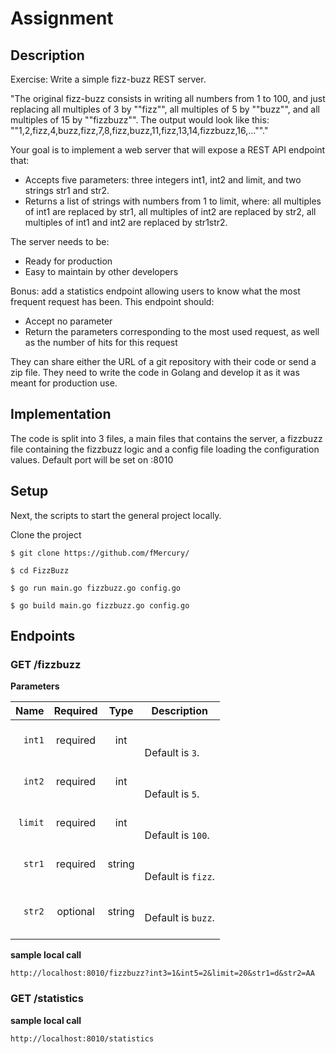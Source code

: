 

# Assignment

## Description
Exercise: Write a simple fizz-buzz REST server.

"The original fizz-buzz consists in writing all numbers from 1 to 100, and just replacing all multiples of 3 by ""fizz"", all multiples of 5 by ""buzz"", and all multiples of 15 by ""fizzbuzz"".
The output would look like this: ""1,2,fizz,4,buzz,fizz,7,8,fizz,buzz,11,fizz,13,14,fizzbuzz,16,...""."

Your goal is to implement a web server that will expose a REST API endpoint that:
- Accepts five parameters: three integers int1, int2 and limit, and two strings str1 and str2.
- Returns a list of strings with numbers from 1 to limit, where: all multiples of int1 are replaced by str1, all multiples of int2 are replaced by str2, all multiples of int1 and int2 are replaced by str1str2.

The server needs to be:
- Ready for production
- Easy to maintain by other developers

Bonus: add a statistics endpoint allowing users to know what the most frequent request has been. This endpoint should:
- Accept no parameter
- Return the parameters corresponding to the most used request, as well as the number of hits for this request

 They can share either the URL of a git repository with their code or send a zip file. They need to write the code in Golang and develop it as it was meant for production use.


## Implementation 
The code is split into 3 files, a main files that contains the server, a fizzbuzz file containing the fizzbuzz logic and a config file loading the configuration values. Default port will be set on :8010 


## Setup
Next, the scripts to start the general project locally.

Clone the project
```
$ git clone https://github.com/fMercury/

$ cd FizzBuzz

$ go run main.go fizzbuzz.go config.go

$ go build main.go fizzbuzz.go config.go
```

## Endpoints

### GET /fizzbuzz

**Parameters**

|          Name | Required |  Type   | Description                                                                                                                                                           |
| -------------:|:--------:|:-------:| --------------------------------------------------------------------------------------------------------------------------------------------------------------------- |
|     `int1` | required | int  |  <br/><br/> Default is `3`.                                                                     |
|     `int2` | required | int  |  <br/><br/> Default is `5`.                                                                     |
|     `limit` | required | int  | <br/><br/> Default is `100`.                                                                     |
|     `str1` | required | string  | <br/><br/> Default is `fizz`.                                                                     |
|     `str2` | optional | string  | <br/><br/> Default is `buzz`. <br/><br/>                                                                      |

**sample local call**
```
http://localhost:8010/fizzbuzz?int3=1&int5=2&limit=20&str1=d&str2=AA
```

### GET /statistics
**sample local call**
```
http://localhost:8010/statistics
```

